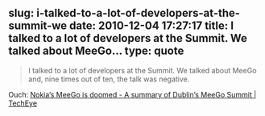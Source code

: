 slug: i-talked-to-a-lot-of-developers-at-the-summit-we
date: 2010-12-04 17:27:17
title: I talked to a lot of developers at the Summit. We talked about MeeGo...
type: quote
---

> I talked to a lot of developers at the Summit. We talked about MeeGo and, nine times out of ten, the talk was negative.

Ouch: [Nokia’s MeeGo is doomed - A summary of Dublin’s MeeGo Summit | TechEye](http://www.techeye.net/software/nokias-meego-is-doomed)
